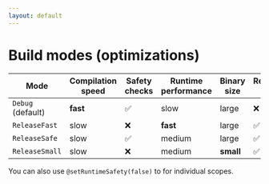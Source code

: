 ```yaml
---
layout: default
---
```

# Build modes (optimizations)

| Mode | Compilation speed | Safety checks | Runtime performance | Binary size | Reproducible build |
| --- | --- | --- | --- | --- | --- |
| <code class="inline-code">Debug</code> (default) | **fast** | ✅ | slow | large | ❌ |
| <code class="inline-code">ReleaseFast</code> | slow | ❌ | **fast** | large | ✅ |
| <code class="inline-code">ReleaseSafe</code> | slow | ✅ | medium | large | ✅ |
| <code class="inline-code">ReleaseSmall</code> | slow | ❌ | medium | **small** | ✅ |

You can also use <code class="inline-code">@setRuntimeSafety(false)</code> to <Anchor href="https://ziglang.org/documentation/master/#setRuntimeSafety" text="disable runtime safety checks" /> for individual scopes.

<!--
Notes
-->

